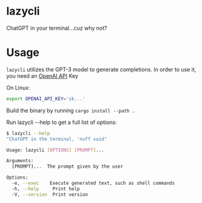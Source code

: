 # lazycli
ChatGPT in your terminal...cuz why not?

# Usage
`lazycli` utilizes the GPT-3 model to generate completions. In order to use it, you need an [OpenAI API](https://openai.com/blog/openai-api) Key

On Linux:

```bash
export OPENAI_API_KEY='sk...'
```

Build the binary by running `cargo install --path .`

Run lazycli --help to get a full list of options:

```sh
$ lazycli --help
"ChatGPT in the terminal, 'nuff said"

Usage: lazycli [OPTIONS] [PROMPT]...

Arguments:
  [PROMPT]...  The prompt given by the user

Options:
  -e, --exec    Execute generated text, such as shell commands
  -h, --help     Print help
  -V, --version  Print version
```

